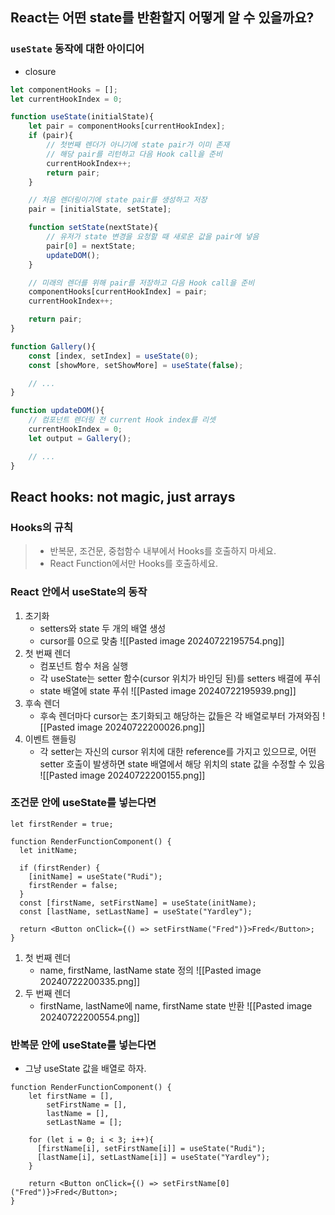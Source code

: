 ## React는 어떤 state를 반환할지 어떻게 알 수 있을까요?

### `useState` 동작에 대한 아이디어
- closure

```js
let componentHooks = [];
let currentHookIndex = 0;

function useState(initialState){
	let pair = componentHooks[currentHookIndex];
	if (pair){
		// 첫번째 렌더가 아니기에 state pair가 이미 존재
		// 해당 pair를 리턴하고 다음 Hook call을 준비
		currentHookIndex++;
		return pair;
	}

	// 처음 렌더링이기에 state pair를 생성하고 저장
	pair = [initialState, setState];

	function setState(nextState){
		// 유저가 state 변경을 요청할 때 새로운 값을 pair에 넣음
		pair[0] = nextState;
		updateDOM();
	}

	// 미래의 렌더를 위해 pair를 저장하고 다음 Hook call을 준비
	componentHooks[currentHookIndex] = pair;
	currentHookIndex++;

	return pair;
}

function Gallery(){
	const [index, setIndex] = useState(0);
	const [showMore, setShowMore] = useState(false);

	// ...
}

function updateDOM(){
	// 컴포넌트 렌더링 전 current Hook index를 리셋
	currentHookIndex = 0;
	let output = Gallery();

	// ...
}
```

## React hooks: not magic, just arrays
### Hooks의 규칙

> - 반복문, 조건문, 중첩함수 내부에서 Hooks를 호출하지 마세요.
> - React Function에서만 Hooks를 호출하세요.

### React 안에서 useState의 동작

1) 초기화
	- setters와 state 두 개의 배열 생성
	- cursor를 0으로 맞춤
![[Pasted image 20240722195754.png]]
2) 첫 번째 렌더
	- 컴포넌트 함수 처음 실행
	- 각 useState는 setter 함수(cursor 위치가 바인딩 된)를 setters 배결에 푸쉬
	- state 배열에 state 푸쉬
![[Pasted image 20240722195939.png]]
3) 후속 렌더
	- 후속 렌더마다 cursor는 초기화되고 해당하는 값들은 각 배열로부터 가져와짐
![[Pasted image 20240722200026.png]]
4) 이벤트 핸들링
	- 각 setter는 자신의 cursor 위치에 대한 reference를 가지고 있으므로, 어떤 setter 호출이 발생하면 state 배열에서 해당 위치의 state 값을 수정할 수 있음
![[Pasted image 20240722200155.png]]
### 조건문 안에 useState를 넣는다면
```tsx
let firstRender = true;

function RenderFunctionComponent() {
  let initName;

  if (firstRender) {
    [initName] = useState("Rudi");
    firstRender = false;
  }
  const [firstName, setFirstName] = useState(initName);
  const [lastName, setLastName] = useState("Yardley");

  return <Button onClick={() => setFirstName("Fred")}>Fred</Button>;
}
```

1) 첫 번째 렌더
	- name, firstName, lastName state 정의
![[Pasted image 20240722200335.png]]
2) 두 번째 렌더
	- firstName, lastName에 name, firstName state 반환
![[Pasted image 20240722200554.png]]
### 반복문 안에 useState를 넣는다면
- 그냥 useState 값을 배열로 하자.
```tsx
function RenderFunctionComponent() {
	let firstName = [],
		setFirstName = [],
		lastName = [],
		setLastName = [];

	for (let i = 0; i < 3; i++){
	  [firstName[i], setFirstName[i]] = useState("Rudi");
	  [lastName[i], setLastName[i]] = useState("Yardley");
	}
	
	return <Button onClick={() => setFirstName[0]("Fred")}>Fred</Button>;
}
```

